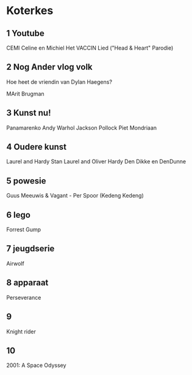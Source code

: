 # Koterkes  

## 1 Youtube 

CEMI
Celine en Michiel
Het VACCIN Lied ("Head & Heart" Parodie)


## 2 Nog Ander vlog volk

Hoe heet de vriendin van Dylan Haegens?

MArit Brugman

## 3 Kunst nu!

Panamarenko
Andy Warhol
Jackson Pollock
Piet Mondriaan

## 4 Oudere kunst   

Laurel and Hardy
Stan Laurel and Oliver Hardy
Den Dikke en DenDunne

## 5 powesie

Guus Meeuwis & Vagant - Per Spoor (Kedeng Kedeng)


## 6 lego

Forrest Gump

## 7 jeugdserie

Airwolf

## 8  apparaat

Perseverance

## 9 

Knight rider

## 10

2001: A Space Odyssey

